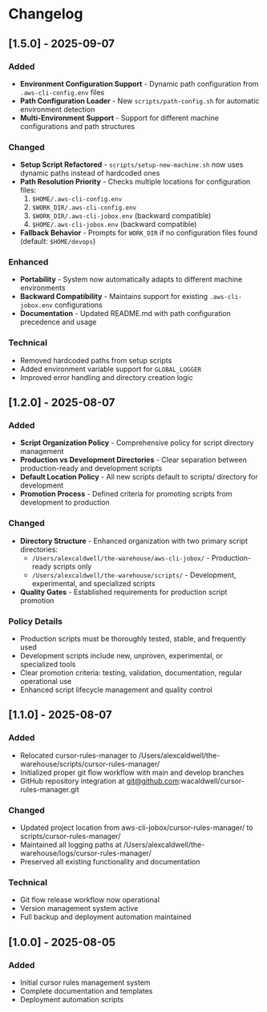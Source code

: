 # Changelog

## [1.5.0] - 2025-09-07

### Added
- **Environment Configuration Support** - Dynamic path configuration from `.aws-cli-config.env` files
- **Path Configuration Loader** - New `scripts/path-config.sh` for automatic environment detection
- **Multi-Environment Support** - Support for different machine configurations and path structures

### Changed
- **Setup Script Refactored** - `scripts/setup-new-machine.sh` now uses dynamic paths instead of hardcoded ones
- **Path Resolution Priority** - Checks multiple locations for configuration files:
  1. `$HOME/.aws-cli-config.env`
  2. `$WORK_DIR/.aws-cli-config.env`
  3. `$WORK_DIR/.aws-cli-jobox.env` (backward compatible)
  4. `$HOME/.aws-cli-jobox.env` (backward compatible)
- **Fallback Behavior** - Prompts for `WORK_DIR` if no configuration files found (default: `$HOME/devops`)

### Enhanced
- **Portability** - System now automatically adapts to different machine environments
- **Backward Compatibility** - Maintains support for existing `.aws-cli-jobox.env` configurations
- **Documentation** - Updated README.md with path configuration precedence and usage

### Technical
- Removed hardcoded paths from setup scripts
- Added environment variable support for `GLOBAL_LOGGER`
- Improved error handling and directory creation logic

## [1.2.0] - 2025-08-07

### Added
- **Script Organization Policy** - Comprehensive policy for script directory management
- **Production vs Development Directories** - Clear separation between production-ready and development scripts
- **Default Location Policy** - All new scripts default to scripts/ directory for development
- **Promotion Process** - Defined criteria for promoting scripts from development to production

### Changed
- **Directory Structure** - Enhanced organization with two primary script directories:
  - `/Users/alexcaldwell/the-warehouse/aws-cli-jobox/` - Production-ready scripts only
  - `/Users/alexcaldwell/the-warehouse/scripts/` - Development, experimental, and specialized scripts
- **Quality Gates** - Established requirements for production script promotion

### Policy Details
- Production scripts must be thoroughly tested, stable, and frequently used
- Development scripts include new, unproven, experimental, or specialized tools
- Clear promotion criteria: testing, validation, documentation, regular operational use
- Enhanced script lifecycle management and quality control

## [1.1.0] - 2025-08-07

### Added
- Relocated cursor-rules-manager to /Users/alexcaldwell/the-warehouse/scripts/cursor-rules-manager/
- Initialized proper git flow workflow with main and develop branches
- GitHub repository integration at git@github.com:wacaldwell/cursor-rules-manager.git

### Changed  
- Updated project location from aws-cli-jobox/cursor-rules-manager/ to scripts/cursor-rules-manager/
- Maintained all logging paths at /Users/alexcaldwell/the-warehouse/logs/cursor-rules-manager/
- Preserved all existing functionality and documentation

### Technical
- Git flow release workflow now operational
- Version management system active
- Full backup and deployment automation maintained

## [1.0.0] - 2025-08-05

### Added
- Initial cursor rules management system
- Complete documentation and templates
- Deployment automation scripts
